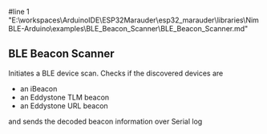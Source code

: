 #line 1 "E:\\workspaces\\ArduinoIDE\\ESP32Marauder\\esp32_marauder\\libraries\\NimBLE-Arduino\\examples\\BLE_Beacon_Scanner\\BLE_Beacon_Scanner.md"
## BLE Beacon Scanner

Initiates a BLE device scan.
Checks if the discovered devices are 
- an iBeacon
- an Eddystone TLM beacon
- an Eddystone URL beacon

and sends the decoded beacon information over Serial log